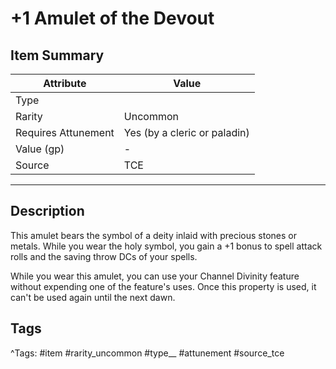 # +1 Amulet of the Devout

## Item Summary

| Attribute            | Value                        |
|----------------------|------------------------------|
| Type                 |   |
| Rarity               | Uncommon             |
| Requires Attunement  | Yes (by a cleric or paladin)                |
| Value (gp)           | -    |
| Source               | TCE |

---

## Description

This amulet bears the symbol of a deity inlaid with precious stones or metals. While you wear the holy symbol, you gain a +1 bonus to spell attack rolls and the saving throw DCs of your spells.

While you wear this amulet, you can use your Channel Divinity feature without expending one of the feature's uses. Once this property is used, it can't be used again until the next dawn.

## Tags

^Tags: #item #rarity_uncommon #type__ #attunement #source_tce